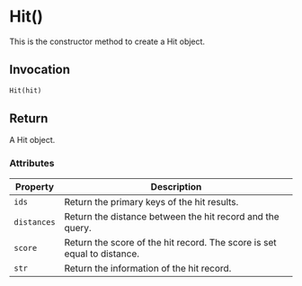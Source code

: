 # Hit()

This is the constructor method to create a Hit object.

## Invocation

```python
Hit(hit)
```

## Return

A Hit object.

### Attributes

| Property             | Description                                                    |
| -------------------- | -------------------------------------------------------------- |
| `ids`       | Return the primary keys of the hit results.                              |
| `distances` | Return the distance between the hit record and the query.                |
| `score`     | Return the score of the hit record. The score is set equal to distance. |
| `str`       | Return the information of the hit record.                                    |
